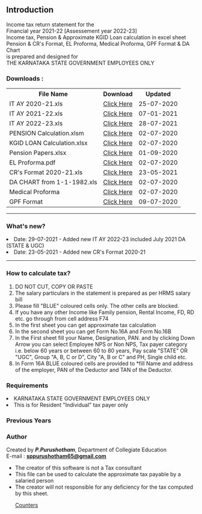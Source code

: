 

## Introduction

Income tax return statement for the <br> Financial year 2021-22 [Assessement year 2022-23]<br> Income tax, Pension & Approximate KGID Loan calculation in excel sheet <br> Pension & CR's Format, EL Proforma, Medical Proforma, GPF Format & DA Chart <br> is prepared and designed for <br> THE KARNATAKA STATE GOVERNMENT EMPLOYEES ONLY

### Downloads :


<table class="dl">
  <th>File Name</th>
  <th>Download</th>
  <th>Updated</th>
  <tr>
    <td>IT AY 2020-21.xls</td>
    <td><a href="IT AY 2020-21.xls" download>Click Here</a></td>
    <td>25-07-2020</td>
  </tr>
  <tr>
    <td>IT AY 2021-22.xls</td>
    <td><a href="IT AY 2021-22.xls" download>Click Here</a></td>
    <td>07-01-2021</td>
  </tr>
   <tr>
    <td>IT AY 2022-23.xls</td>
    <td><a href="IT AY 2022-23.xls" download>Click Here</a></td>
    <td>28-07-2021</td>
  </tr>
  <tr>
    <td>PENSION Calculation.xlsm</td>
    <td><a href="PENSION Calculation.xlsm" download>Click Here</a>
    <td>02-07-2020</td></td>
  </tr>
  <tr>
    <td>KGID LOAN Calculation.xlsx</td>
    <td><a href="KGID LOAN Calculation.xlsx" download>Click Here</a>
    <td>02-07-2020</td></td>
  </tr>
  <tr>
    <td>Pension Papers.xlsx</td>
    <td><a href="Pension Papers.xlsx" download>Click Here</a></td>
    <td>01-09-2020</td>
  </tr>
  <tr>
    <td>EL Proforma.pdf</td>
    <td><a href="EL Proforma.pdf" download>Click Here</a></td>
    <td>02-07-2020</td>
  </tr>
  <tr>
    <td>CR's Format 2020-21.xls</td>
    <td><a href="CR's Format 2020-21.xls" download>Click Here</a>
    <td>23-05-2021</td>
    </td>
  </tr>
  <tr>
    <td>DA CHART from 1-1-1982.xls</td>
    <td><a href="DA CHART from 1-1-1982.xls" download>Click Here</a>	            </td>
    <td>02-07-2020</td>
  </tr>
  <tr>
    <td>Medical Proforma</td>
    <td><a href="Medical Proforma.xlsx" download>Click Here</a>	            </td>
    <td>02-07-2020</td>
  </tr>
   <tr>
    <td>GPF Format</td>
    <td><a href="GPF Format.xlsx" download>Click Here</a>	  </td>
    <td>09-07-2020</td>
  </tr>
  
</table>
<hr>

### What's new?

<li> Date: 29-07-2021 - Added new IT AY 2022-23 included July 2021 DA (STATE & UGC) </li>
<li> Date: 23-05-2021 - Added new CR's Format 2020-21 </li>


<hr>

### How to calculate tax?

<ol>
        <li> DO NOT CUT, COPY OR PASTE </li>
        <li>The salary particulars in the statement is prepared as per HRMS salary bill</li>
        <li>Please fill "BLUE" coloured cells only. The other cells are blocked.</li>
        <li>If you have any other Income like Family pension, Rental Income, FD, RD etc. go through from cell address F74
        </li>
        <li>In the first sheet you can get approximate tax calculation</li>
        <li>In the second sheet you can get Form No.16A and Form No.16B</li>
        <li>In the First sheet fill your Name, Designation, PAN. and by clicking Down Arrow you can select Employee NPS or Non NPS, Tax payer category i.e. below 60 years or between 60 to 80 years, Pay scale "STATE" OR "UGC", Group "A, B, C or D", City "A,
            B or C" and PH, Single child etc.</li>
        <li>In Form 16A BLUE coloured cells are provided to *fill Name and address of the employer, PAN of the Deductor and TAN of the Deductor.</li>
    </ol>
    
### Requirements

 <li> KARNATAKA STATE GOVERNMENT EMPLOYEES ONLY</li>
  <li> This is for Resident "Individual" tax payer only</li>
    
### Previous Years

### Author

Created by **_P.Purushotham_**, Department of Collegiate Education<br> E-mail : **sppurushotham65@gmail.com**

 <ul>
 <li>The creator of this software is not a Tax consultant</li>
 <li>This file can be used to calculate the approximate tax payable by a salaried person</li>
 <li>The creator will not responsible for any deficiency for the tax computed by this sheet.</li>
  
   <a href='http://www.freevisitorcounters.com'>Counters</a> <script type='text/javascript' src='https://www.freevisitorcounters.com/auth.php?id=ed3ba4d4ed23a533ba527ef5863f14009c2f8159'></script>
<script type="text/javascript" src="https://www.freevisitorcounters.com/en/home/counter/688494/t/0"></script>
